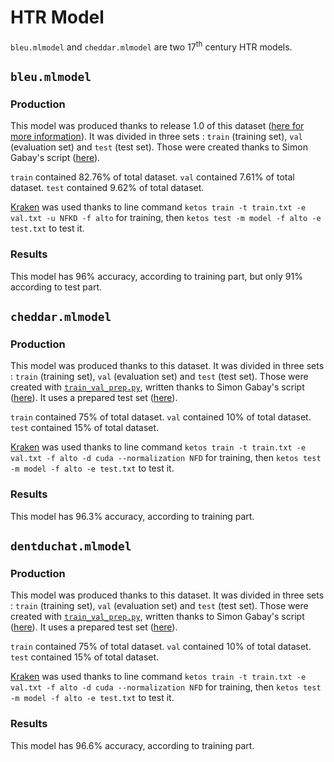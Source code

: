 # HTR Model
`bleu.mlmodel` and `cheddar.mlmodel` are two 17<sup>th</sup> century HTR models.

## `bleu.mlmodel`

### Production

This model was produced thanks to release 1.0 of this dataset 
([here for more information](https://github.com/Heresta/datasetsOCRSegmenter17/releases/tag/1.0)). 
It was divided in three sets : `train` (training set), `val` (evaluation set) and `test` (test set). Those were created thanks to 
Simon Gabay's script ([here](https://github.com/gabays/Cours_2020_01_Strasbourg/blob/master/randomise_data.py)).

`train` contained 82.76% of total dataset. `val` contained 7.61% of total dataset. `test` contained 9.62% of total dataset.

[Kraken](https://kraken.re/) was used thanks to line command `ketos train -t train.txt -e val.txt -u NFKD -f alto`
for training, then `ketos test -m model -f alto -e test.txt` to test it.

### Results

This model has 96% accuracy, according to training part, but only 91% according to test part.

## `cheddar.mlmodel`

### Production

This model was produced thanks to this dataset. It was divided in three sets : `train` (training set), `val` (evaluation set) and
`test` (test set). Those were created with 
[`train_val_prep.py`](https://github.com/Heresta/datasetsOCRSegmenter17/blob/main/train_val_prep.py), written thanks to Simon Gabay's script 
([here](https://github.com/gabays/Cours_2020_01_Strasbourg/blob/master/randomise_data.py)). It uses a prepared test set 
([here](https://github.com/Heresta/datasetsOCRSegmenter17/blob/main/test.txt)).

`train` contained 75% of total dataset. `val` contained 10% of total dataset. `test` contained 15% of total dataset.

[Kraken](https://kraken.re/) was used thanks to line command `ketos train -t train.txt -e val.txt -f alto -d cuda --normalization NFD` 
for training, then `ketos test -m model -f alto -e test.txt` to test it.

### Results
This model has 96.3% accuracy, according to training part.

## `dentduchat.mlmodel`

### Production

This model was produced thanks to this dataset. It was divided in three sets : `train` (training set), `val` (evaluation set) and
`test` (test set). Those were created with 
[`train_val_prep.py`](https://github.com/Heresta/datasetsOCRSegmenter17/blob/main/train_val_prep.py), written thanks to Simon Gabay's script
([here](https://github.com/gabays/Cours_2020_01_Strasbourg/blob/master/randomise_data.py)). It uses a prepared test set 
([here](https://github.com/Heresta/datasetsOCRSegmenter17/blob/main/test.txt)).

`train` contained 75% of total dataset. `val` contained 10% of total dataset. `test` contained 15% of total dataset.

[Kraken](https://kraken.re/) was used thanks to line command `ketos train -t train.txt -e val.txt -f alto -d cuda --normalization NFD`
for training, then `ketos test -m model -f alto -e test.txt` to test it.

### Results
This model has 96.6% accuracy, according to training part.
